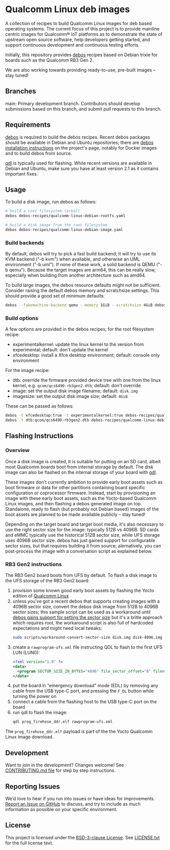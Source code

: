 # Qualcomm Linux deb images

A collection of recipes to build Qualcomm Linux images for deb based operating systems. The current focus of this project is to provide mainline centric images for Qualcomm® IoT platforms as to demonstrate the state of upstream open source software, help developers getting started, and support continuous development and continuous testing efforts.

Initially, this repository provides [debos](https://github.com/go-debos/debos) recipes based on Debian trixie for boards such as the Qualcomm RB3 Gen 2.

We are also working towards providing ready-to-use, pre-built images – stay tuned!

## Branches

main: Primary development branch. Contributors should develop submissions based on this branch, and submit pull requests to this branch.

## Requirements

[debos](https://github.com/go-debos/debos) is required to build the debos recipes. Recent debos packages should be available in Debian and Ubuntu repositories; there are 
[debos installation instructions](https://github.com/go-debos/debos?tab=readme-ov-file#installation-from-source-under-debian) on the project's page, notably for Docker images and to build debos from source.

[qdl](https://github.com/linux-msm/qdl) is typically used for flashing. While recent versions are available in Debian and Ubuntu, make sure you have at least version 2.1 as it contains important fixes.

## Usage

To build a disk image, run debos as follows:
```bash
# build a root filesystem tarball
debos debos-recipes/qualcomm-linux-debian-rootfs.yaml

# build a disk image from the root filesystem
debos debos-recipes/qualcomm-linux-debian-image.yaml
```

### Build backends

By default, debos will try to pick a fast build backend; it will try to use its KVM backend ("-b kvm") when available, and otherwise an UML environment ("-b uml"). If none of these work, a solid backend is QEMU ("-b qemu"). Because the target images are arm64, this can be really slow, especially when building from another architecture such as amd64.

To build large images, the debos resource defaults might not be sufficient. Consider raising the default debos memory and scratchsize settings. This should provide a good set of minimum defaults:
```bash
debos --fakemachine-backend qemu --memory 1GiB --scratchsize 4GiB debos-recipes/qualcomm-linux-debian-image.yaml
```

### Build options

A few options are provided in the debos recipes; for the root filesystem recipe:
- experimentalkernel: update the linux kernel to the version from experimental; default: don't update the kernel
- xfcedesktop: install a Xfce desktop environment; default: console only environment

For the image recipe:
- dtb: override the firmware provided device tree with one from the linux kernel, e.g. `qcom/qcs6490-rb3gen2.dtb`; default: don't override
- image: set the output disk image filename; default: `disk.img`
- imagesize: set the output disk image size; default: `4GiB`

These can be passed as follows:
```bash
debos -t xfcedesktop:true -t experimentalkernel:true debos-recipes/qualcomm-linux-debian-rootfs.yaml
debos -t dtb:qcom/qcs6490-rb3gen2.dtb debos-recipes/qualcomm-linux-debian-image.yaml
```

## Flashing Instructions
### Overview

Once a disk image is created, it is suitable for putting on an SD card, albeit most Qualcomm boards boot from internal storage by default. The disk image can also be flashed on the internal storage of your board with [qdl](https://github.com/linux-msm/qdl).

These images don't currently ambition to provide early boot assets such as boot firmware or data for other partitions containing board specific configuration or coprocessor firmware. Instead, start by provisioning an image with these early boot assets, such as the Yocto-based Qualcomm Linux images, and then flashing a debos generated image on top. Standalone, ready to flash (but probably not Debian based) images of the boot assets are planned to be made available publicly – stay tuned!

Depending on the target board and target boot media, it's also necessary to use the right sector size for the image: typically 512B vs 4096B. SD cards and eMMC typically use the historical 512B sector size, while UFS storage uses 4096B sector size. debos has just gained support for configurable sector sizes, but that requires building it from source; alernatively, you can post-process the image with a conversation script as explained below.

### RB3 Gen2 instructions

The RB3 Gen2 board boots from UFS by default. To flash a disk image to the UFS storage of the RB3 Gen2 board:
1. provision some known good early boot assets by flashing the Yocto edition of [Qualcomm Linux](https://www.qualcomm.com/developer/software/qualcomm-linux)
1. unless you've got a recent debos that supports creating images with a 4096B sector size, convert the debos disk image from 512B to 4096B sector sizes; this sample script can be used as a workaround until [debos gains support for setting the sector size](https://github.com/go-debos/debos/issues/537) but it's a britle approach which requires root, the workaround script is also full of hardcoded expectations and might need local tweaks:
    ```bash
    sudo scripts/workaround-convert-sector-size disk.img disk-4096.img 4096
    ```
1. create a `rawprogram-ufs.xml` file instructing QDL to flash to the first UFS LUN (LUN0):
    ```xml
    <?xml version="1.0" ?>
    <data>
      <program SECTOR_SIZE_IN_BYTES="4096" file_sector_offset="0" filename="disk-4096.img" label="image" num_partition_sectors="0" partofsingleimage="false" physical_partition_number="0" start_sector="0"/>
    </data>
    ```
1. put the board in "emergency download" mode (EDL) by removing any cable from the USB type-C port, and pressing the `F_DL` button while turning the power on
1. connect a cable from the flashing host to the USB type-C port on the board
1. run qdl to flash the image:
    ```bash
    qdl prog_firehose_ddr.elf rawprogram-ufs.xml
    ```
The `prog_firehose_ddr.elf` payload is part of the the Yocto Qualcomm Linux image download.

## Development

Want to join in the development? Changes welcome! See [CONTRIBUTING.md file](CONTRIBUTING.md) for step by step instructions.

## Reporting Issues

We'd love to hear if you run into issues or have ideas for improvements. [Report an Issue on GitHub](../../issues) to discuss, and try to include as much information as possible on your specific environment.

## License

This project is licensed under the [BSD-3-clause License](https://spdx.org/licenses/BSD-3-Clause.html). See [LICENSE.txt](LICENSE.txt) for the full license text.
